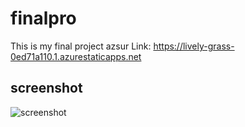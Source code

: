 # finalpro
This is my final project 
azsur Link:  https://lively-grass-0ed71a110.1.azurestaticapps.net


## screenshot 
![screenshot](Screenshot_20220730-022225_Chrome.jpg)







